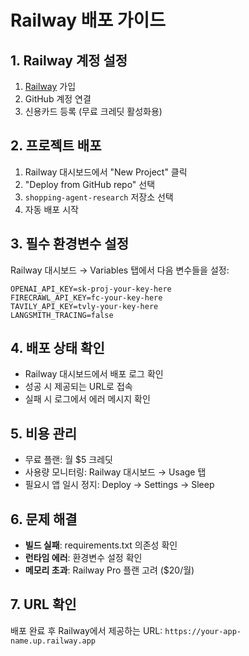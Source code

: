 # Railway 배포 가이드

## 1. Railway 계정 설정
1. [Railway](https://railway.app) 가입
2. GitHub 계정 연결
3. 신용카드 등록 (무료 크레딧 활성화용)

## 2. 프로젝트 배포
1. Railway 대시보드에서 "New Project" 클릭
2. "Deploy from GitHub repo" 선택
3. `shopping-agent-research` 저장소 선택
4. 자동 배포 시작

## 3. 필수 환경변수 설정
Railway 대시보드 → Variables 탭에서 다음 변수들을 설정:

```
OPENAI_API_KEY=sk-proj-your-key-here
FIRECRAWL_API_KEY=fc-your-key-here
TAVILY_API_KEY=tvly-your-key-here
LANGSMITH_TRACING=false
```

## 4. 배포 상태 확인
- Railway 대시보드에서 배포 로그 확인
- 성공 시 제공되는 URL로 접속
- 실패 시 로그에서 에러 메시지 확인

## 5. 비용 관리
- 무료 플랜: 월 $5 크레딧
- 사용량 모니터링: Railway 대시보드 → Usage 탭
- 필요시 앱 일시 정지: Deploy → Settings → Sleep

## 6. 문제 해결
- **빌드 실패**: requirements.txt 의존성 확인
- **런타임 에러**: 환경변수 설정 확인
- **메모리 초과**: Railway Pro 플랜 고려 ($20/월)

## 7. URL 확인
배포 완료 후 Railway에서 제공하는 URL:
`https://your-app-name.up.railway.app`